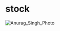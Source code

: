 # stock

![Anurag_Singh_Photo](https://user-images.githubusercontent.com/59525038/90027394-2039ea80-dcd6-11ea-977d-a20e438b30f5.jpg)
